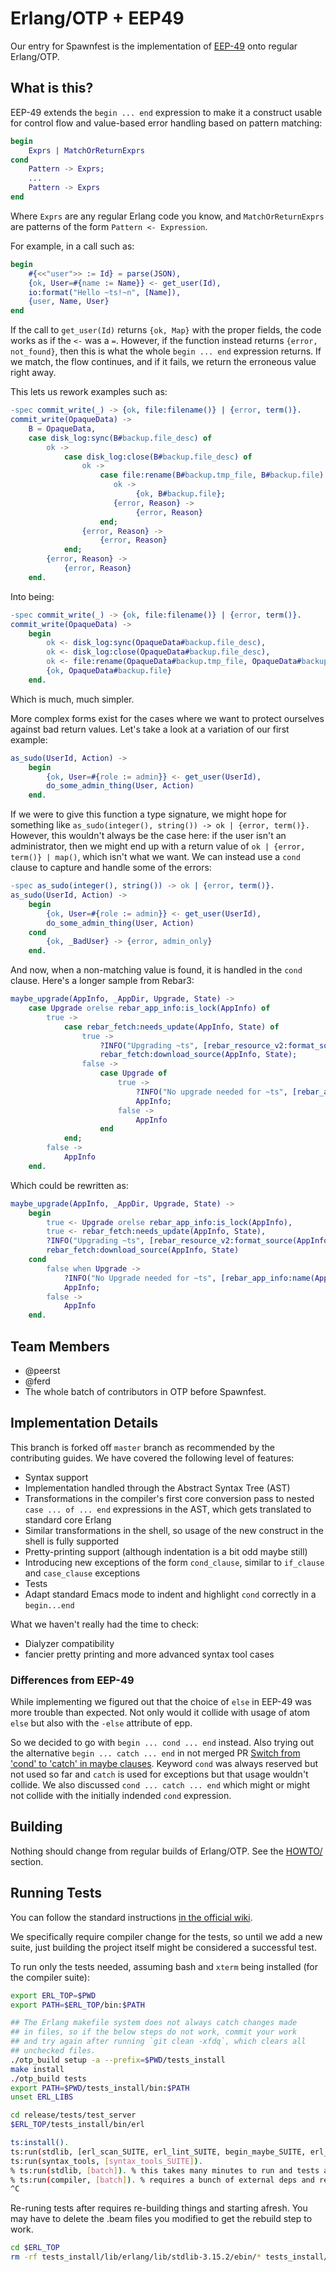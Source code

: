 # Erlang/OTP + EEP49

Our entry for Spawnfest is the implementation of [EEP-49](https://github.com/erlang/eep/blob/master/eeps/eep-0049.md) onto regular Erlang/OTP.

## What is this?

EEP-49 extends the `begin ... end` expression to make it a construct usable for control flow and value-based error handling based on pattern matching:

```erlang
begin
    Exprs | MatchOrReturnExprs
cond
    Pattern -> Exprs;
    ...
    Pattern -> Exprs
end
```

Where `Exprs` are any regular Erlang code you know, and `MatchOrReturnExprs` are patterns of the form `Pattern <- Expression`.

For example, in a call such as:

```erlang
begin
    #{<<"user">> := Id} = parse(JSON),
    {ok, User=#{name := Name}} <- get_user(Id),
    io:format("Hello ~ts!~n", [Name]),
    {user, Name, User}
end
```

If the call to `get_user(Id)` returns `{ok, Map}` with the proper fields, the code works as if the `<-` was a `=`. However, if the function instead returns `{error, not_found}`, then this is what the whole `begin ... end` expression returns. If we match, the flow continues, and if it fails, we return the erroneous value right away.

This lets us rework examples such as:

```erlang
-spec commit_write(_) -> {ok, file:filename()} | {error, term()}.
commit_write(OpaqueData) ->
    B = OpaqueData,
    case disk_log:sync(B#backup.file_desc) of
        ok ->
            case disk_log:close(B#backup.file_desc) of
                ok ->
                    case file:rename(B#backup.tmp_file, B#backup.file) of
                       ok ->
                            {ok, B#backup.file};
                       {error, Reason} ->
                            {error, Reason}
                    end;
                {error, Reason} ->
                    {error, Reason}
            end;
        {error, Reason} ->
            {error, Reason}
    end.
```

Into being:

```erlang
-spec commit_write(_) -> {ok, file:filename()} | {error, term()}.
commit_write(OpaqueData) ->
    begin
        ok <- disk_log:sync(OpaqueData#backup.file_desc),
        ok <- disk_log:close(OpaqueData#backup.file_desc),
        ok <- file:rename(OpaqueData#backup.tmp_file, OpaqueData#backup.file),
        {ok, OpaqueData#backup.file}
    end.
```

Which is much, much simpler.

More complex forms exist for the cases where we want to protect ourselves against bad return values. Let's take a look at a variation of our first example:

```erlang
as_sudo(UserId, Action) ->
    begin
        {ok, User=#{role := admin}} <- get_user(UserId),
        do_some_admin_thing(User, Action)
    end.
```

If we were to give this function a type signature, we might hope for something like `as_sudo(integer(), string()) -> ok | {error, term()}.` However, this wouldn't always be the case here: if the user isn't an administrator, then we might end up with a return value of `ok | {error, term()} | map()`, which isn't what we want. We can instead use a `cond` clause to capture and handle some of the errors:

```erlang
-spec as_sudo(integer(), string()) -> ok | {error, term()}.
as_sudo(UserId, Action) ->
    begin
        {ok, User=#{role := admin}} <- get_user(UserId),
        do_some_admin_thing(User, Action)
    cond
        {ok, _BadUser} -> {error, admin_only}
    end.
```

And now, when a non-matching value is found, it is handled in the `cond` clause. Here's a longer sample from Rebar3:

```erlang
maybe_upgrade(AppInfo, _AppDir, Upgrade, State) ->
    case Upgrade orelse rebar_app_info:is_lock(AppInfo) of
        true ->
            case rebar_fetch:needs_update(AppInfo, State) of
                true ->
                    ?INFO("Upgrading ~ts", [rebar_resource_v2:format_source(AppInfo)]),
                    rebar_fetch:download_source(AppInfo, State);
                false ->
                    case Upgrade of
                        true ->
                            ?INFO("No upgrade needed for ~ts", [rebar_app_info:name(AppInfo)]),
                            AppInfo;
                        false ->
                            AppInfo
                    end
            end;
        false ->
            AppInfo
    end.
```

Which could be rewritten as:

```erlang
maybe_upgrade(AppInfo, _AppDir, Upgrade, State) ->
    begin
        true <- Upgrade orelse rebar_app_info:is_lock(AppInfo),
        true <- rebar_fetch:needs_update(AppInfo, State),
        ?INFO("Upgrading ~ts", [rebar_resource_v2:format_source(AppInfo)]),
        rebar_fetch:download_source(AppInfo, State)
    cond
        false when Upgrade ->
            ?INFO("No Upgrade needed for ~ts", [rebar_app_info:name(AppInfo)]),
            AppInfo;
        false ->
            AppInfo
    end.
```

## Team Members

- @peerst
- @ferd
- The whole batch of contributors in OTP before Spawnfest.

## Implementation Details

This branch is forked off `master` branch as recommended by the contributing guides. We have covered the following level of features:

- Syntax support
- Implementation handled through the Abstract Syntax Tree (AST)
- Transformations in the compiler's first core conversion pass to nested `case ... of ... end` expressions in the AST, which gets translated to standard core Erlang
- Similar transformations in the shell, so usage of the new construct in the shell is fully supported
- Pretty-printing support (although indentation is a bit odd maybe still)
- Introducing new exceptions of the form `cond_clause`, similar to `if_clause` and `case_clause` exceptions
- Tests
- Adapt standard Emacs mode to indent and highlight `cond` correctly in a `begin...end`

What we haven't really had the time to check:

- Dialyzer compatibility
- fancier pretty printing and more advanced syntax tool cases

### Differences from EEP-49

While implementing we figured out that the choice of `else` in EEP-49 was more trouble than expected. Not only would it collide with usage of atom `else` but also with the `-else` attribute of epp.

So we decided to go with `begin ... cond ... end` instead.  Also trying out the alternative `begin ... catch ... end` in not merged PR [Switch from 'cond' to 'catch' in maybe clauses](https://github.com/spawnfest/eep49ers/pull/10). Keyword `cond` was always reserved but not used so far and `catch` is used for exceptions but that usage wouldn't collide.  We also discussed `cond ... catch ... end` which might or might not collide with the initially indended `cond` expression.

## Building

Nothing should change from regular builds of Erlang/OTP. See the [HOWTO/](https://github.com/spawnfest/eep49ers/tree/eep-49/HOWTO) section.

## Running Tests

You can follow the standard instructions [in the official wiki](https://github.com/erlang/otp/wiki/Running-tests).

We specifically require compiler change for the tests, so until we add a new suite, just building the project itself might be considered a successful test.

To run only the tests needed, assuming bash and `xterm` being installed (for the compiler suite):

```bash
export ERL_TOP=$PWD
export PATH=$ERL_TOP/bin:$PATH

## The Erlang makefile system does not always catch changes made
## in files, so if the below steps do not work, commit your work
## and try again after running `git clean -xfdq`, which clears all
## unchecked files.
./otp_build setup -a --prefix=$PWD/tests_install
make install
./otp_build tests
export PATH=$PWD/tests_install/bin:$PATH
unset ERL_LIBS

cd release/tests/test_server
$ERL_TOP/tests_install/bin/erl

ts:install().
ts:run(stdlib, [erl_scan_SUITE, erl_lint_SUITE, begin_maybe_SUITE, erl_eval_SUITE]).
ts:run(syntax_tools, [syntax_tools_SUITE]).
% ts:run(stdlib, [batch]). % this takes many minutes to run and tests a lot of unrelated stuff
% ts:run(compiler, [batch]). % requires a bunch of external deps and remote displays?
^C
```

Re-runing tests after requires re-building things and starting afresh. You may have to delete the .beam files you modified to get the rebuild step to work.

```bash
cd $ERL_TOP
rm -rf tests_install/lib/erlang/lib/stdlib-3.15.2/ebin/* tests_install/lib/erlang/lib/syntax_tools-2.6/ebin/*
```

